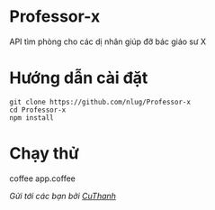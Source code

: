 # Professor-x
API tìm phòng cho các dị nhân giúp đỡ bác giáo sư X
# Hướng dẫn cài đặt
    git clone https://github.com/nlug/Professor-x
    cd Professor-x
    npm install
# Chạy thử
coffee app.coffee

*Gửi tới các bạn bởi [CuThanh](http://cuthanh.com)*
